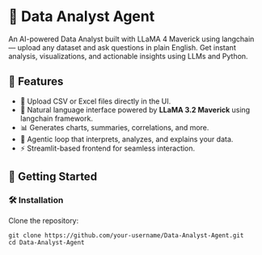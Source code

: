 # 🤖 Data Analyst Agent

An AI-powered Data Analyst built with LLaMA 4 Maverick using langchain — upload any dataset and ask questions in plain English. Get instant analysis, visualizations, and actionable insights using LLMs and Python.


## 📌 Features

- 📁 Upload CSV or Excel files directly in the UI.
- 🧠 Natural language interface powered by **LLaMA 3.2 Maverick** using langchain framework.
- 📊 Generates charts, summaries, correlations, and more.
- 🔄 Agentic loop that interprets, analyzes, and explains your data.
- ⚡ Streamlit-based frontend for seamless interaction.


## 🚀 Getting Started

### 🛠️ Installation

Clone the repository:

```
git clone https://github.com/your-username/Data-Analyst-Agent.git
cd Data-Analyst-Agent
```
